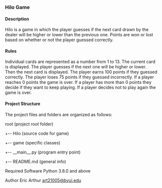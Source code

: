<h3>Hilo Game</h3>
  
<h4>Description</h4>
<p>Hilo is a game in which the player guesses if the next card drawn by the dealer will be higher or lower than the previous one. Points are won or lost based on whether or not the player guessed correctly.</p>

<h4>Rules</h4>
<p>Individual cards are represented as a number from 1 to 13. The current card is displayed. The player guesses if the next one will be higher or lower. Then the next card is displayed. The player earns 100 points if they guessed correctly. The player loses 75 points if they guessed incorrectly. If a player reaches 0 points the game is over. If a player has more than 0 points they decide if they want to keep playing. If a player decides not to play again the game is over.</p>

<h4>Project Structure</h4>
<p>The project files and folders are organized as follows:<p>

<p>root                    (project root folder)</p>
<p>+-- Hilo                (source code for game)</p>
<p>  +-- game              (specific classes)</p>
<p> +-- __main__.py       (program entry point)</p>
<p>+-- README.md           (general info)</p>

Required Software
Python 3.8.0 and above

Author
Eric Arthur art21005@byui.edu
